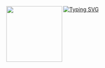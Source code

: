 [![Typing SVG](https://readme-typing-svg.herokuapp.com?font=Roboto+Mono&lines=LARGA+VIDA+A+LINUX)](https://git.io/typing-svg)
<img align="left" src="https://cdn-icons-png.flaticon.com/512/6124/6124995.png" width="147"/> 
